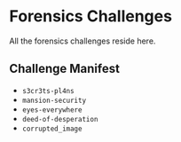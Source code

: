 # Forensics Challenges

All the forensics challenges reside here.

## Challenge Manifest

- `s3cr3ts-pl4ns`
- `mansion-security`
- `eyes-everywhere`
- `deed-of-desperation`
- `corrupted_image`
